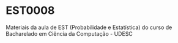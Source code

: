 # EST0008
Materiais da aula de EST (Probabilidade e Estatística) do curso de Bacharelado em Ciência da Computação - UDESC

